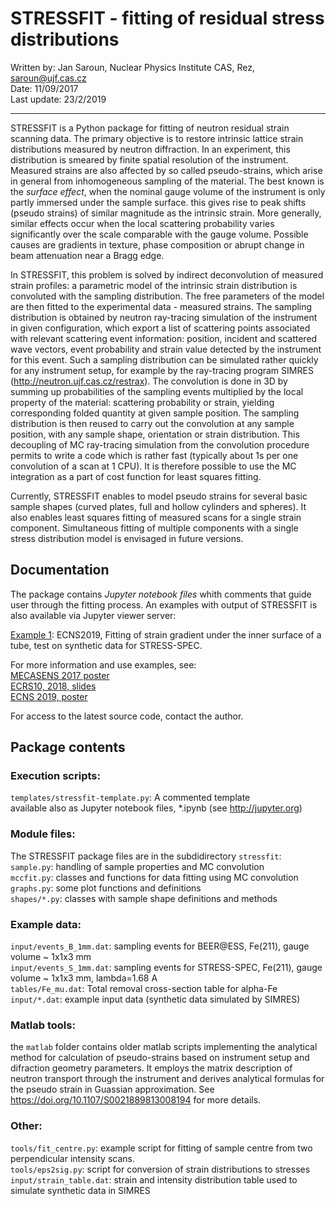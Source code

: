 # STRESSFIT - fitting of residual stress distributions
Written by: Jan Saroun, Nuclear Physics Institute CAS, Rez, saroun@ujf.cas.cz  
Date: 11/09/2017  
Last update: 23/2/2019

-------------------

STRESSFIT is a Python package for fitting of neutron residual strain scanning data. The primary objective is to restore intrinsic lattice strain distributions measured by neutron diffraction. In an experiment, this distribution is smeared by finite spatial resolution of the instrument. Measured strains are also affected by so called pseudo-strains, which arise in general from inhomogeneous sampling of the material. The best known is the *surface effect*, when the nominal gauge volume of the instrument is only partly immersed under the sample surface. this gives rise to peak shifts (pseudo strains) of similar magnitude as the intrinsic strain. More generally, similar effects occur when the local scattering probability varies significantly over the scale comparable with the gauge volume. Possible causes are gradients in texture, phase composition or abrupt change in beam attenuation near a Bragg edge.

In STRESSFIT, this problem is solved by indirect deconvolution of measured strain profiles: a parametric model of the intrinsic strain distribution is convoluted with the sampling distribution. The free parameters of the model are then fitted to the experimental data - measured strains. The sampling distribution is obtained by neutron ray-tracing simulation of the instrument in given configuration, which export a list of scattering points associated with relevant scattering event information: position, incident and scattered wave vectors, event probability and strain value detected by the instrument for this event. Such a sampling distribution can be simulated rather quickly for any instrument setup, for example by the ray-tracing program SIMRES (http://neutron.ujf.cas.cz/restrax). The convolution is done in 3D by summing up probabilities of the sampling events multiplied by the local property of the material: scattering probability or strain, yielding corresponding folded quantity at given sample position. The sampling distribution is then reused to carry out the convolution at any sample position, with any sample shape, orientation or strain distribution. This decoupling of MC ray-tracing simulation from the convolution procedure permits to write a code which is rather fast (typically about 1s per one convolution of a scan  at 1 CPU). It is therefore possible to use the MC integration as a part of cost function for least squares fitting.
</p><p>
Currently, STRESSFIT enables to model pseudo strains for several basic sample shapes (curved plates, full and hollow cylinders and spheres). It also enables least squares fitting of measured scans for a single strain component. Simultaneous fitting of multiple components with a single stress distribution model is envisaged in future versions.

</p>

## Documentation

The package contains *Jupyter notebook files* whith comments that guide user through the fitting process. An examples with output of STRESSFIT is also available via Jupyter viewer server:
<p>
<a href='http://nbviewer.jupyter.org/url/neutron.ujf.cas.cz/restrax/download/stressfit/stressfit_example1.ipynb'>
Example 1</a>: ECNS2019, Fitting of strain gradient under the inner surface of a tube, test on synthetic data for STRESS-SPEC.
</p>
<p>
For more information and use examples, see: <br/>
<a href='http://neutron.ujf.cas.cz/restrax/download/stressfit/saroun_MECASENS_2017.pdf'>MECASENS 2017 poster</a><br/>
<a href='http://neutron.ujf.cas.cz/restrax/download/stressfit/ECRS2018_stressfit.pdf'>ECRS10, 2018, slides</a><br/>
<a href='http://neutron.ujf.cas.cz/restrax/download/stressfit/saroun_ECNS2019_poster.pdf'>ECNS 2019, poster</a> <br/>
</p>
<p>
For access to the latest source code, contact the author.
</p>


## Package contents

### Execution scripts:

`templates/stressfit-template.py`:	A commented template  
available also as Jupyter notebook  files, *.ipynb (see http://jupyter.org)  

### Module files:
The STRESSFIT package files are in the subdidirectory `stressfit`: 
`sample.py`: handling of sample properties and MC convolution  
`mccfit.py`: classes and functions for data fitting using MC convolution  
`graphs.py`: some plot functions and definitions  
`shapes/*.py`: classes with sample shape definitions and methods  

### Example data:
`input/events_B_1mm.dat`: sampling events for BEER@ESS, Fe(211), gauge volume ~ 1x1x3 mm  
`input/events_S_1mm.dat`: sampling events for STRESS-SPEC, Fe(211), gauge volume  ~ 1x1x3 mm, lambda=1.68 A  
`tables/Fe_mu.dat`: Total removal cross-section table for alpha-Fe
`input/*.dat`: example input data (synthetic data simulated by SIMRES)

### Matlab tools:
the `matlab` folder contains older matlab scripts implementing the analytical method for calculation of pseudo-strains based on instrument setup and difraction geometry parameters. It employs the matrix description of neutron transport through the instrument and derives analytical formulas for the pseudo strain in Guassian approximation. See https://doi.org/10.1107/S0021889813008194 for more details. 

### Other:

`tools/fit_centre.py`:	example script for fitting of sample centre from two perpendicular intensity scans.  
`tools/eps2sig.py`: script for conversion of strain distributions to stresses  
`input/strain_table.dat`:   strain and intensity distribution table used to simulate synthetic data in SIMRES
